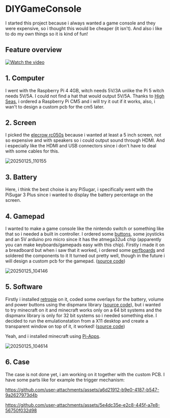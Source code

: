 # DIYGameConsole

I started this project because i always wanted a game console and they were expensive, so i thought this would be cheaper (it isn't). And also i like to do my own things so it is kind of fun!

## Feature overview

[![Watch the video](https://github.com/user-attachments/assets/d79ddf68-0880-4b7c-ad2a-e691f42b676f)](https://drive.google.com/file/d/1Uh4P-GCHpqC4NTqpdmDBDMh1mZpFO4up/preview)

## 1. Computer

I went with the Raspberry Pi 4 4GB, witch needs 5V/3A unlike the Pi 5 witch needs 5V/5A. I could not find a hat that would output 5V/5A.
Thanks to [High Seas](https://highseas.hackclub.com/), i ordered a Raspberry Pi CM5 and i will try it out if it works, also, i wan't to design a custom pcb for the cm5 later.

## 2. Screen

I picked the [elecrow rc050s](https://www.elecrow.com/rc050s-hdmi-5-inch-800x480-capacitive-touch-monitor-built-in-speaker-with-backlight-control.html) because i wanted at least a 5 inch screen, not so expensive and with speakers so i could output sound through HDMI. And i especially like the HDMI and USB connectors since i don't have to deal with some cables for this.

![20250125_110155](https://github.com/user-attachments/assets/48a1e757-2eee-46a7-94ed-2fe63a07b154)

## 3. Battery

Here, i think the best choise is any PiSugar, i specifically went with the PiSugar 3 Plus since i wanted to display the battery percentage on the screen.

## 4. Gamepad

I wanted to make a game console like the nintendo switch or something like that so i needed a built in controller. I ordered some [buttons](https://amzn.eu/d/3mklatI), some joysticks and an 5V arduino pro micro since it has the atmega32u4 chip (apparently you can make keyboards/gamepads easy with this chip).
Firstly i made it on a breadboard but when i saw that it worked, i ordered some [perfboards](https://amzn.eu/d/5Spa3rH) and soldered the components to it
It turned out pretty well, though in the future i will design a custom pcb for the gamepad. ([source code](https://github.com/anton2026gamca/DIYGameConsole/tree/main/Gamepad))

![20250125_104146](https://github.com/user-attachments/assets/ffa881f9-7f4e-4f9e-96d8-b4a8121690f5)

## 5. Software

Firstly i installed [retropie](https://retropie.org.uk/) on it, coded some overlays for the battery, volume and power buttons using the dispmanx library ([source code](https://github.com/anton2026gamca/DIYGameConsole/tree/main/ConsoleUI/dispmanx)), but i wanted to try minecraft on it and minecraft works only on a 64 bit systems and the dispmanx library is only for 32 bit systems so i needed something else. I decided to run the emulationstation from a X11 desktop and create a transparent window on top of it, it worked! ([source code](https://github.com/anton2026gamca/DIYGameConsole/tree/main/ConsoleUI/x11))

Yeah, and i installed minecraft using [Pi-Apps](https://pi-apps.io/).

![20250125_104614](https://github.com/user-attachments/assets/23d79d3e-446d-4c80-bcc1-24bdb06ae3e9)

## 6. Case

The case is not done yet, i am working on it together with the custom PCB. I have some parts like for example the trigger mechanism:

https://github.com/user-attachments/assets/a6d21912-b9e0-4187-b547-9a2627973d4b

https://github.com/user-attachments/assets/5e4dc35e-e2c8-445f-a7e8-56750f032d98
